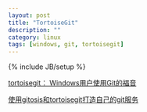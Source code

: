 ```yaml
---
layout: post
title: "TortoiseGit"
description: ""
category: linux
tags: [windows, git, tortoisegit]
---
```

{% include JB/setup %}

[tortoisegit： Windows用户使用Git的福音](http://www.iteye.com/news/4503-tortoisegit-windows-user-to-use-git)

[使用gitosis和tortoisegit打造自己的git服务](http://leeon.me/a/use-gitosis-build-git-server-and-use-tortoisegit-build-windows-git-client)
